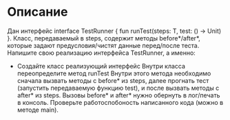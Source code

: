 # Описание
Дан интерфейс interface TestRunner { fun runTest(steps: T, test: () -> Unit) }. Класс, передаваемый в steps, содержит методы before*/after*, которые задают предусловия/чистят данные перед/после теста.
Напишите свою реализацию интерфейса TestRunner, а именно:
* Создайте класс реализующий интерфейс
    Внутри класса переопределите метод runTest
    Внутри этого метода необходимо сначала вызвать методы с before* из steps, далее прогнать тест (запустить передаваемую функцию test), и после вызвать методы с after* из steps.
    Вызовы before* и after* нужно обернуть в лог/печать в консоль.
    Проверьте работоспобоность написанного кода (можно в методе main).